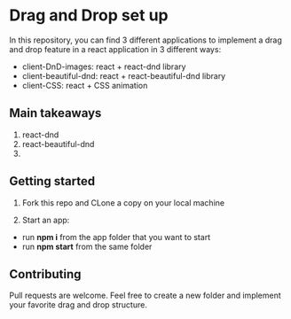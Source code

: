# Drag and Drop set up

In this repository, you can find 3 different applications to implement a drag and drop feature in a react application in 3 different ways:
- client-DnD-images: react + react-dnd library
- client-beautiful-dnd: react + react-beautiful-dnd library
- client-CSS: react + CSS animation

## Main takeaways

1. react-dnd
2. react-beautiful-dnd
3. 


## Getting started

1. Fork this repo and CLone a copy on your local machine

2. Start an app:
- run **npm i** from the app folder that you want to start
- run **npm start** from the same folder

## Contributing

Pull requests are welcome. Feel free to create a new folder and implement your favorite drag and drop structure.